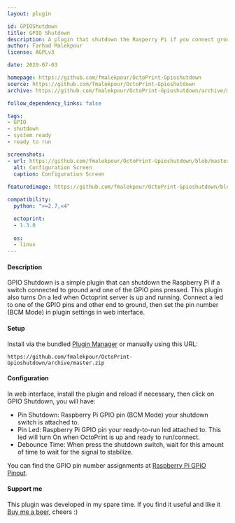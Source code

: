 ```yaml
---
layout: plugin

id: GPIOShutdown
title: GPIO Shutdown
description: A plugin that shutdown the Rasperry Pi if you connect ground to one of the selected GPIO ports.
author: Farhad Malekpour
license: AGPLv3

date: 2020-07-03

homepage: https://github.com/fmalekpour/OctoPrint-Gpioshutdown
source: https://github.com/fmalekpour/OctoPrint-Gpioshutdown
archive: https://github.com/fmalekpour/OctoPrint-Gpioshutdown/archive/master.zip

follow_dependency_links: false

tags:
- GPIO
- shutdown
- system ready
- ready to run

screenshots:
- url: https://github.com/fmalekpour/OctoPrint-Gpioshutdown/blob/master/screenshots/screen01.jpg
  alt: Configuration Screen
  caption: Configuration Screen
  
featuredimage: https://github.com/fmalekpour/OctoPrint-Gpioshutdown/blob/master/screenshots/screen01.jpg

compatibility:
  python: ">=2.7,<4"

  octoprint:
  - 1.3.0
 
  os:
  - linux
---
```


#### Description

GPIO Shutdown is a simple plugin that can shutdown the Raspberry Pi if a switch connected to ground and one of the GPIO pins pressed. This plugin also turns On a led when Octoprint server is up and running. Connect a led to one of the GPIO pins and other end to ground, then set the pin number (BCM Mode) in plugin settings in web interface.

#### Setup

Install via the bundled [Plugin Manager](https://docs.octoprint.org/en/master/bundledplugins/pluginmanager.html)
or manually using this URL:

    https://github.com/fmalekpour/OctoPrint-Gpioshutdown/archive/master.zip

#### Configuration

In web interface, install the plugin and reload if necessary, then click on GPIO Shutdown, you will have:

- Pin Shutdown: Raspberry Pi GPIO pin (BCM Mode) your shutdown switch is attached to.
- Pin Led: Raspberry Pi GPIO pin your ready-to-run led attached to. This led will turn On when OctoPrint is up and ready to run/connect.
- Debounce Time: When press the shutdown switch, wait for this amount of time to wait for the signal to stabilize.

You can find the GPIO pin number assignments at [Raspberry Pi GPIO Pinout](https://www.raspberrypi.org/documentation/usage/gpio/).


#### Support me

This plugin was developed in my spare time.
If you find it useful and like it [Buy me a beer](https://www.paypal.com/cgi-bin/webscr?cmd=_s-xclick&hosted_button_id=WHCDYE3DCBW2Y&source=url), cheers :)
